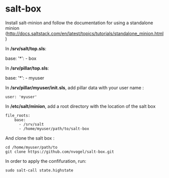 # salt-box

Install salt-minion and follow the documentation for using a standalone minion (http://docs.saltstack.com/en/latest/topics/tutorials/standalone_minion.html)

In **/srv/salt/top.sls**:

   base:
     '*':
       - box

In **/srv/pillar/top.sls**:

   base:
     '*':
       - myuser

In **/srv/pillar/myuser/init.sls**, add pillar data with your user name :

    user: 'myuser'

In **/etc/salt/minion**, add a root directory with the location of the salt box

    file_roots:
        base:
          - /srv/salt
          - /home/myuser/path/to/salt-box

And clone the salt box :

    cd /home/myuser/path/to
    git clone https://github.com/nvogel/salt-box.git

In order to apply the confifuration, run:

    sudo salt-call state.highstate
